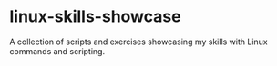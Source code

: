 # linux-skills-showcase
A collection of scripts and exercises showcasing my skills with Linux commands and scripting.
